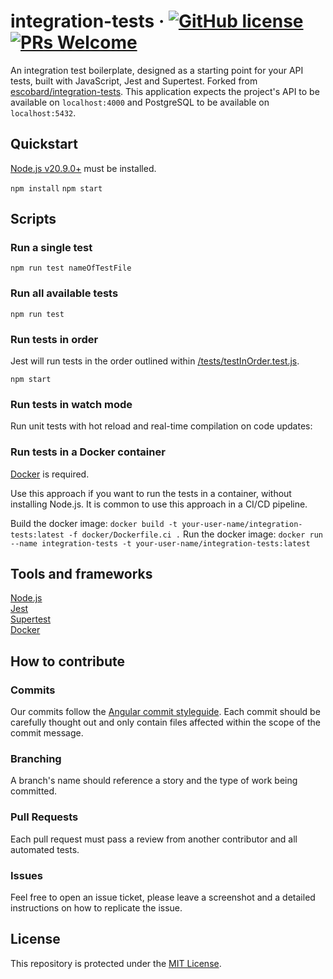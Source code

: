 # integration-tests &middot; [![GitHub license](https://img.shields.io/badge/license-MIT-blue.svg)](https://github.com/facebook/react/blob/master/LICENSE) [![PRs Welcome](https://img.shields.io/badge/PRs-welcome-brightgreen.svg)](https://github.com/escobard/cloud-apps#pull-requests)

An integration test boilerplate, designed as a starting point for your API tests, built with JavaScript, Jest and Supertest. Forked from  [escobard/integration-tests](https://github.com/escobard/integration-tests). This application expects the project's API to be available on `localhost:4000` and PostgreSQL to be available on `localhost:5432`.

## Quickstart
[Node.js v20.9.0+](https://nodejs.org/en/) must be installed.

`npm install`
`npm start`

## Scripts

### Run a single test

`npm run test nameOfTestFile`

### Run all available tests

`npm run test`

### Run tests in order

Jest will run tests in the order outlined within [/tests/testInOrder.test.js](/tests/testInOrder.test.js).

`npm start`

### Run tests in watch mode

Run unit tests with hot reload and real-time compilation on code updates:

### Run tests in a Docker container

[Docker](https://www.docker.com/) is required. 

Use this approach if you want to run the tests in a container, without installing Node.js. It is common to use this approach in a CI/CD pipeline.

Build the docker image: `docker build -t your-user-name/integration-tests:latest -f docker/Dockerfile.ci .`
Run the docker image: `docker run --name integration-tests -t your-user-name/integration-tests:latest`

## Tools and frameworks

[Node.js](https://nodejs.org/en)  
[Jest](https://jestjs.io/)  
[Supertest](https://www.npmjs.com/package/supertest)    
[Docker](https://www.docker.com/)

## How to contribute

### Commits

Our commits follow the [Angular commit styleguide](https://gist.github.com/brianclements/841ea7bffdb01346392c). Each commit should be carefully thought out and only contain files affected within the scope of the commit message.

### Branching

A branch's name should reference a story and the type of work being committed.

### Pull Requests

Each pull request must pass a review from another contributor and all automated tests.

### Issues

Feel free to open an issue ticket, please leave a screenshot and a detailed instructions on how to replicate the issue.

## License

This repository is protected under the [MIT License](https://choosealicense.com/licenses/mit/).
